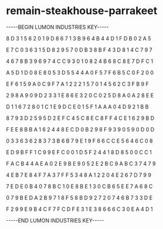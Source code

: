 # remain-steakhouse-parrakeet

-----BEGIN LUMON INDUSTRIES KEY-----

8 D 3 1 5 6 2 0 1 9 D 8 6 7 1 3 B 9 6 4 B 4 4 D 1 F D B 0 2 A 5

E 7 C 0 3 6 3 1 5 D 8 2 9 5 7 0 D B 3 8 B F 4 3 D 8 1 4 C 7 9 7

4 6 7 8 B 3 9 6 9 7 4 C C 9 3 0 1 0 8 2 4 B 6 8 C 8 E 7 D F C 1

A 5 D 1 D 0 8 E 8 0 5 3 D 5 5 4 4 A 0 F 5 7 F 6 B 5 C 0 F 2 0 0

E F 6 1 5 9 A 0 C 9 F 7 A 1 2 2 2 1 5 7 0 1 4 5 6 2 C 3 F B 9 F

2 9 8 A 9 0 9 D 2 3 3 1 E 8 6 E 3 2 0 C 0 2 5 D 8 A 0 A 2 8 E E

D 1 1 6 7 2 8 0 1 C 1 E 9 D C E 0 1 5 F 1 A A A 0 4 D 9 2 1 B B

8 7 9 3 D 2 5 9 5 D 2 E F C 4 5 C 8 E C 8 F F 4 C E 1 6 2 9 B D

F E E 8 B B A 1 6 2 4 4 8 E C D 0 B 2 9 8 F 9 3 9 0 5 9 0 D 0 D

0 3 3 6 3 6 2 8 3 7 3 B 6 B 7 9 E 1 9 F 6 6 C C E 5 6 4 6 C 0 8

E D 9 B F F 1 C 9 9 E F C 0 0 1 D 5 F 2 4 4 1 8 D 8 5 0 0 C C 1

F A C B 4 4 A E A 0 2 E 9 B E 9 0 5 2 E 2 B C 9 A B C 3 7 4 7 9

4 E B 7 E 8 4 F 7 A 3 7 F F 5 3 4 8 A 1 2 2 0 4 E 2 6 7 D 7 9 9

7 E D E 0 B 4 0 7 8 B C 1 0 E 8 B E 1 3 0 C B 6 5 E E 7 A 6 8 C

0 7 9 B E D A 2 B 9 7 1 8 F 5 8 B D 9 2 7 2 0 7 4 6 B 7 3 3 D E

F 2 9 9 E 9 B 4 C F 7 F C D F E 3 1 E 3 8 6 6 6 C 3 0 E A 4 D 1

-----END LUMON INDUSTRIES KEY-----
